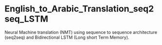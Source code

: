 # English_to_Arabic_Translation_seq2seq_LSTM

Neural Machine translation (NMT) using sequence to sequence architecture (seq2seq) and Bidirectional LSTM (Long short Term Memory).
